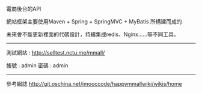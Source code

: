 電商後台的API

網站框架主要使用Maven + Spring + SpringMVC + MyBatis 所構建而成的

未來會不斷更新裡面的代碼設計，持續集成redis、Nginx......等不同工具。

***

測試網站 : http://selltest.nctu.me/mmall/

帳號 : admin
密碼 : admin

***

參考網誌 http://git.oschina.net/imooccode/happymmallwiki/wikis/home